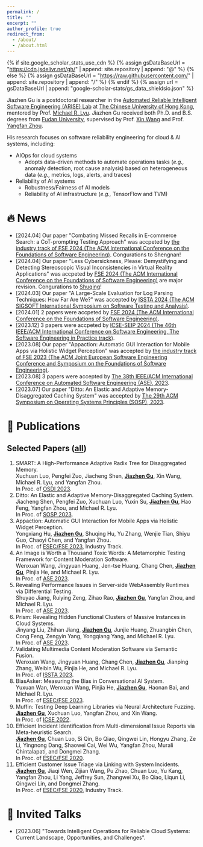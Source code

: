 ```yaml
---
permalink: /
title: ""
excerpt: ""
author_profile: true
redirect_from: 
  - /about/
  - /about.html
---
```


{% if site.google_scholar_stats_use_cdn %}
{% assign gsDataBaseUrl = "https://cdn.jsdelivr.net/gh/" | append: site.repository | append: "@" %}
{% else %}
{% assign gsDataBaseUrl = "https://raw.githubusercontent.com/" | append: site.repository | append: "/" %}
{% endif %}
{% assign url = gsDataBaseUrl | append: "google-scholar-stats/gs_data_shieldsio.json" %}

<span class='anchor' id='about-me'></span>

Jiazhen Gu is a postdoctoral researcher in the [Automated Reliable Intelligent Software Engineering (ARISE) Lab](http://ariselab.cse.cuhk.edu.hk/) at [The Chinese University of Hong Kong](https://www.cuhk.edu.hk/), mentored by Prof. [Michael R. Lyu](https://www.cse.cuhk.edu.hk/lyu/). Jiazhen Gu received both Ph.D. and B.S. degrees from [Fudan University](https://www.fudan.edu.cn/), supervised by Prof. [Xin Wang](https://faculty.fudan.edu.cn/wangxin/zh_CN/) and Prof. [Yangfan Zhou](https://appsrv.cse.cuhk.edu.hk/~yfzhou/).

His research focuses on software reliability engineering for cloud & AI systems, including:

- AIOps for cloud systems
  - Adopts data-driven methods to automate operations tasks (*e.g.,* anomaly detection, root cause analysis) based on heterogeneous data (*e.g.,* metrics, logs, alerts, and traces)
- Reliability of AI systems
  - Robustness/Fairness of AI models
  - Reliability of AI infrastructure (*e.g.,* TensorFlow and TVM)


# 🔥 News
- [2024.04] Our paper "Combating Missed Recalls in E-commerce Search: a CoT-prompting Testing Approach" was accpeted by [the industry track of FSE 2024 (The ACM International Conference on the Foundations of Software Engineering)](https://2024.esec-fse.org/track/fse-2024-industry). Congurations to Shengnan!
- [2024.04] Our paper "Less Cybersickness, Please: Demystifying and Detecting Stereoscopic Visual Inconsistencies in Virtual Reality Applications" was accpeted by [FSE 2024 (The ACM International Conference on the Foundations of Software Engineering)](https://conf.researchr.org/home/fse-2024) are major revision. Congurations to [Shuqing](https://shuqing-li.github.io/)!
- [2024.03] Our paper "A Large-Scale Evaluation for Log Parsing Techniques: How Far Are We?" was accepted by [ISSTA 2024 (The ACM SIGSOFT International Symposium on Software Testing and Analysis)](https://conf.researchr.org/home/issta-2024).
- [2024.01] 2 papers were accpeted by [FSE 2024 (The ACM International Conference on the Foundations of Software Engineering)](https://conf.researchr.org/home/fse-2024).
- [2023.12] 3 papers were accpeted by [ICSE-SEIP 2024 (The 46th IEEE/ACM International Conference on Software Engineering, The Software Engineering in Practice track)](https://conf.researchr.org/track/icse-2024/icse-2024-software-engineering-in-practice).
- [2023.08] Our paper "Appaction: Automatic GUI Interaction for Mobile Apps via Holistic Widget Perception" was accepted by [the industry track of FSE 2023 (The ACM Joint European Software Engineering Conference and Symposium on the Foundations of Software Engineering)](https://conf.researchr.org/home/fse-2023/).
- [2023.08] 3 papers were accepted by [The 38th IEEE/ACM International Conference on Automated Software Engineering (ASE), 2023](https://conf.researchr.org/home/ase-2023). 
- [2023.07] Our paper "Ditto: An Elastic and Adaptive Memory-Disaggregated Caching
  System" was accepted by [The 29th ACM Symposium on Operating Systems Principles (SOSP), 2023](https://sosp2023.mpi-sws.org/).

# 📝 Publications 
## Selected Papers ([all](./full_pub.html))
1. SMART: A High-Performance Adaptive Radix Tree for Disaggregated Memory.\
   Xuchuan Luo, Pengfei Zuo, Jiacheng Shen, **<u>Jiazhen Gu</u>**, Xin Wang, Michael R. Lyu, and Yangfan Zhou.\
   In Proc. of [OSDI 2023](https://www.usenix.org/conference/osdi23).
2. Ditto: An Elastic and Adaptive Memory-Disaggregated Caching System.\
   Jiacheng Shen, Pengfei Zuo, Xuchuan Luo, Yuxin Su, **<u>Jiazhen Gu</u>**, Hao Feng, Yangfan Zhou, and Michael R. Lyu.\
   In Proc. of [SOSP 2023](https://sosp2023.mpi-sws.org/).
3. Appaction: Automatic GUI Interaction for Mobile Apps via Holistic Widget Perception.\
   Yongxiang Hu, **<u>Jiazhen Gu</u>**, Shuqing Hu, Yu Zhang, Wenjie Tian, Shiyu Guo, Chaoyi Chen, and Yangfan Zhou.\
   In Proc. of [ESEC/FSE 2023](https://conf.researchr.org/home/fse-2023), Industry Track.
4. An Image is Worth a Thousand Toxic Words: A Metamorphic Testing Framework for Content Moderation Software.\
   Wenxuan Wang, Jingyuan Huang, Jen-tse Huang, Chang Chen, **<u>Jiazhen Gu</u>**, Pinjia He, and Michael R. Lyu.\
   In Proc. of [ASE 2023](https://conf.researchr.org/home/ase-2023).
5. Revealing Performance Issues in Server-side WebAssembly Runtimes via Differential Testing.\
   Shuyao Jiang, Ruiying Zeng, Zihao Rao, **<u>Jiazhen Gu</u>**, Yangfan Zhou, and Michael R. Lyu.\
   In Proc. of [ASE 2023](https://conf.researchr.org/home/ase-2023).
6. Prism: Revealing Hidden Functional Clusters of Massive Instances in Cloud Systems.\
   Jinyang Liu, Zhihan Jiang, **<u>Jiazhen Gu</u>**, Junjie Huang, Zhuangbin Chen, Cong Feng, Zengyin Yang, Yongqiang Yang, and Michael R. Lyu.\
   In Proc. of [ASE 2023](https://conf.researchr.org/home/ase-2023).
7. Validating Multimedia Content Moderation Software via Semantic Fusion.\
   Wenxuan Wang, Jingyuan Huang, Chang Chen, **<u>Jiazhen Gu</u>**, Jianping Zhang, Weibin Wu, Pinjia He, and Michael R. Lyu.\
   In Proc. of [ISSTA 2023](https://conf.researchr.org/home/issta-2023).
8. BiasAsker: Measuring the Bias in Conversational AI System.\
   Yuxuan Wan, Wenxuan Wang, Pinjia He, **<u>Jiazhen Gu</u>**, Haonan Bai, and Michael R. Lyu.\
   In Proc. of [ESEC/FSE 2023](https://conf.researchr.org/home/fse-2023).
9. Muffin: Testing Deep Learning Libraries via Neural Architecture Fuzzing.\
    **<u>Jiazhen Gu</u>**, Xuchuan Luo, Yangfan Zhou, and Xin Wang.\
    In Proc. of [ICSE 2022](https://conf.researchr.org/home/icse-2022).
10. Efficient Incident Identification from Multi-dimensional Issue Reports via Meta-heuristic Search.\
    **<u>Jiazhen Gu</u>**, Chuan Luo, Si Qin, Bo Qiao, Qingwei Lin, Hongyu Zhang, Ze Li, Yingnong Dang, Shaowei Cai, Wei Wu, Yangfan Zhou, Murali Chintalapati, and Dongmei Zhang.\
    In Proc. of [ESEC/FSE 2020](https://2020.esec-fse.org/).
11. Efficient Customer Issue Triage via Linking with System Incidents.\
    **<u>Jiazhen Gu</u>**, Jiaqi Wen, Zijian Wang, Pu Zhao, Chuan Luo, Yu Kang, Yangfan Zhou, Li Yang, Jeffrey Sun, Zhangwei Xu, Bo Qiao, Liqun Li, Qingwei Lin, and Dongmei Zhang.\
    In Proc. of [ESEC/FSE 2020](https://2020.esec-fse.org/), Industry Track.



<!-- <div class='paper-box'><div class='paper-box-image'><div><div class="badge">CVPR 2016</div><img src='images/500x300.png' alt="sym" width="100%"></div></div>
<div class='paper-box-text' markdown="1">

[Deep Residual Learning for Image Recognition](https://openaccess.thecvf.com/content_cvpr_2016/papers/He_Deep_Residual_Learning_CVPR_2016_paper.pdf)

**Kaiming He**, Xiangyu Zhang, Shaoqing Ren, Jian Sun -->

<!-- # 🎖 Honors and Awards
- *2021.10* Lorem ipsum dolor sit amet, consectetur adipiscing elit. Vivamus ornare aliquet ipsum, ac tempus justo dapibus sit amet. 
- *2021.09* Lorem ipsum dolor sit amet, consectetur adipiscing elit. Vivamus ornare aliquet ipsum, ac tempus justo dapibus sit amet.  -->

# 💬 Invited Talks
- [2023.06] "Towards Intelligent Operations for Reliable Cloud Systems: Current Landscape, Opportunities, and Challenges".